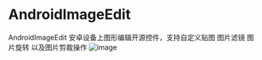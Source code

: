 # AndroidImageEdit
AndroidImageEdit  安卓设备上图形编辑开源控件，支持自定义贴图 图片滤镜 图片旋转 以及图片剪裁操作
![image](https://github.com/ButBueatiful/dotvim/raw/master/screenshots/vim-screenshot.jpg)
